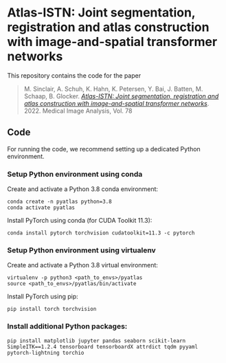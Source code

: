# Atlas-ISTN: Joint segmentation, registration and atlas construction with image-and-spatial transformer networks

This repository contains the code for the paper
> M. Sinclair, A. Schuh, K. Hahn, K. Petersen, Y. Bai, J. Batten, M. Schaap, B. Glocker. [_Atlas-ISTN: Joint segmentation, registration and atlas construction with image-and-spatial transformer networks_](https://doi.org/10.1016/j.media.2022.102383). 2022. Medical Image Analysis, Vol. 78

## Code

For running the code, we recommend setting up a dedicated Python environment.

### Setup Python environment using conda

Create and activate a Python 3.8 conda environment:

   ```shell
   conda create -n pyatlas python=3.8
   conda activate pyatlas
   ```
   
Install PyTorch using conda (for CUDA Toolkit 11.3):
   
   ```shell
   conda install pytorch torchvision cudatoolkit=11.3 -c pytorch
   ```
   
### Setup Python environment using virtualenv

Create and activate a Python 3.8 virtual environment:

   ```shell
   virtualenv -p python3 <path_to_envs>/pyatlas
   source <path_to_envs>/pyatlas/bin/activate
   ```
   
Install PyTorch using pip:
   
   ```shell
   pip install torch torchvision
   ```
   
### Install additional Python packages:
   
   ```shell
   pip install matplotlib jupyter pandas seaborn scikit-learn SimpleITK==1.2.4 tensorboard tensorboardX attrdict tqdm pyyaml pytorch-lightning torchio
   ```

